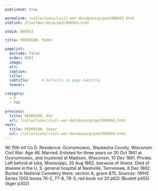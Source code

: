 ```yaml
---
published: true

permalink: /collections/civil-war-database/p/ped/008563.html
oldlink: /CivilWar/db/p/ped/008563.html

oldid: 008563

title: PEDERSON, Peder

pagelist:
  exclude: false
  order: 8563
  image: 
  alt:
  caption:
  title:
  subtitle:      # Defaults to page subtitle
  teaser:

category: 
  - P 
  - PED

previous:
  title: PEDERSON, Ole
  url: /collections/civil-war-database/p/ped/008562.html  
next:
  title: PEDERSON, Sever
  url: /collections/civil-war-database/p/ped/008564.html   
---
```

WI 15th Inf Co D. Residence: Oconomowoc, Waukesha County, Wisconsin. Civil War: Age 46. Married. Enlisted for three years on 30 Oct 1861 at Oconomowoc, and mustered at Madison, Wisconsin, 10 Dec 1861. Private. Left behind at Iuka, Mississippi, 20 Aug 1862, because of illness. Died of disease in the U. S. general hospital at Nashville, Tennessee, 8 Dec 1862. Buried in National Cemetery there; section A, grave 875. Sources: (WHS Series 1200 boxes 76-2, 77-8, 78-3; red book vol 20 p62) (Buslett p455) (Ager p302)